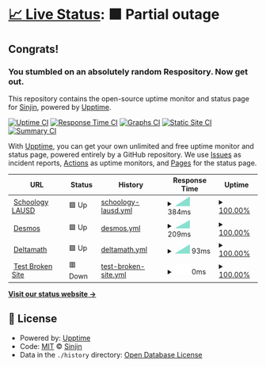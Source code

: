 # [📈 Live Status](https://fearedfusionx.github.io/statusesofpagesIuse): <!--live status--> **🟧 Partial outage**

## Congrats!
### You stumbled on an absolutely random Respository. Now get out.

This repository contains the open-source uptime monitor and status page for [Sinjin](https://fearedfusionx.github.io/statusesofpagesIuse), powered by [Upptime](https://github.com/upptime/upptime).

[![Uptime CI](https://github.com/FearedFusionX/statusesofpagesIuse/workflows/Uptime%20CI/badge.svg)](https://github.com/FearedFusionX/statusesofpagesIuse/actions?query=workflow%3A%22Uptime+CI%22)
[![Response Time CI](https://github.com/FearedFusionX/statusesofpagesIuse/workflows/Response%20Time%20CI/badge.svg)](https://github.com/FearedFusionX/statusesofpagesIuse/actions?query=workflow%3A%22Response+Time+CI%22)
[![Graphs CI](https://github.com/FearedFusionX/statusesofpagesIuse/workflows/Graphs%20CI/badge.svg)](https://github.com/FearedFusionX/statusesofpagesIuse/actions?query=workflow%3A%22Graphs+CI%22)
[![Static Site CI](https://github.com/FearedFusionX/statusesofpagesIuse/workflows/Static%20Site%20CI/badge.svg)](https://github.com/FearedFusionX/statusesofpagesIuse/actions?query=workflow%3A%22Static+Site+CI%22)
[![Summary CI](https://github.com/FearedFusionX/statusesofpagesIuse/workflows/Summary%20CI/badge.svg)](https://github.com/FearedFusionX/statusesofpagesIuse/actions?query=workflow%3A%22Summary+CI%22)

With [Upptime](https://upptime.js.org), you can get your own unlimited and free uptime monitor and status page, powered entirely by a GitHub repository. We use [Issues](https://github.com/FearedFusionX/statusesofpagesIuse/issues) as incident reports, [Actions](https://github.com/FearedFusionX/statusesofpagesIuse/actions) as uptime monitors, and [Pages](https://demo.upptime.js.org) for the status page.

<!--start: status pages-->
<!-- This summary is generated by Upptime (https://github.com/upptime/upptime) -->
<!-- Do not edit this manually, your changes will be overwritten -->
<!-- prettier-ignore -->
| URL | Status | History | Response Time | Uptime |
| --- | ------ | ------- | ------------- | ------ |
| <img alt="" src="https://icons.duckduckgo.com/ip3/lms.lausd.net.ico" height="13"> [Schoology LAUSD](https://lms.lausd.net) | 🟩 Up | [schoology-lausd.yml](https://github.com/FearedFusionX/statusesofpagesIuse/commits/HEAD/history/schoology-lausd.yml) | <details><summary><img alt="Response time graph" src="./graphs/schoology-lausd/response-time-week.png" height="20"> 384ms</summary><br><a href="https://FearedFusionX.github.io/statusesofpagesIuse/history/schoology-lausd"><img alt="Response time 384" src="https://img.shields.io/endpoint?url=https%3A%2F%2Fraw.githubusercontent.com%2FFearedFusionX%2FstatusesofpagesIuse%2FHEAD%2Fapi%2Fschoology-lausd%2Fresponse-time.json"></a><br><a href="https://FearedFusionX.github.io/statusesofpagesIuse/history/schoology-lausd"><img alt="24-hour response time 384" src="https://img.shields.io/endpoint?url=https%3A%2F%2Fraw.githubusercontent.com%2FFearedFusionX%2FstatusesofpagesIuse%2FHEAD%2Fapi%2Fschoology-lausd%2Fresponse-time-day.json"></a><br><a href="https://FearedFusionX.github.io/statusesofpagesIuse/history/schoology-lausd"><img alt="7-day response time 384" src="https://img.shields.io/endpoint?url=https%3A%2F%2Fraw.githubusercontent.com%2FFearedFusionX%2FstatusesofpagesIuse%2FHEAD%2Fapi%2Fschoology-lausd%2Fresponse-time-week.json"></a><br><a href="https://FearedFusionX.github.io/statusesofpagesIuse/history/schoology-lausd"><img alt="30-day response time 384" src="https://img.shields.io/endpoint?url=https%3A%2F%2Fraw.githubusercontent.com%2FFearedFusionX%2FstatusesofpagesIuse%2FHEAD%2Fapi%2Fschoology-lausd%2Fresponse-time-month.json"></a><br><a href="https://FearedFusionX.github.io/statusesofpagesIuse/history/schoology-lausd"><img alt="1-year response time 384" src="https://img.shields.io/endpoint?url=https%3A%2F%2Fraw.githubusercontent.com%2FFearedFusionX%2FstatusesofpagesIuse%2FHEAD%2Fapi%2Fschoology-lausd%2Fresponse-time-year.json"></a></details> | <details><summary><a href="https://FearedFusionX.github.io/statusesofpagesIuse/history/schoology-lausd">100.00%</a></summary><a href="https://FearedFusionX.github.io/statusesofpagesIuse/history/schoology-lausd"><img alt="All-time uptime 100.00%" src="https://img.shields.io/endpoint?url=https%3A%2F%2Fraw.githubusercontent.com%2FFearedFusionX%2FstatusesofpagesIuse%2FHEAD%2Fapi%2Fschoology-lausd%2Fuptime.json"></a><br><a href="https://FearedFusionX.github.io/statusesofpagesIuse/history/schoology-lausd"><img alt="24-hour uptime 100.00%" src="https://img.shields.io/endpoint?url=https%3A%2F%2Fraw.githubusercontent.com%2FFearedFusionX%2FstatusesofpagesIuse%2FHEAD%2Fapi%2Fschoology-lausd%2Fuptime-day.json"></a><br><a href="https://FearedFusionX.github.io/statusesofpagesIuse/history/schoology-lausd"><img alt="7-day uptime 100.00%" src="https://img.shields.io/endpoint?url=https%3A%2F%2Fraw.githubusercontent.com%2FFearedFusionX%2FstatusesofpagesIuse%2FHEAD%2Fapi%2Fschoology-lausd%2Fuptime-week.json"></a><br><a href="https://FearedFusionX.github.io/statusesofpagesIuse/history/schoology-lausd"><img alt="30-day uptime 100.00%" src="https://img.shields.io/endpoint?url=https%3A%2F%2Fraw.githubusercontent.com%2FFearedFusionX%2FstatusesofpagesIuse%2FHEAD%2Fapi%2Fschoology-lausd%2Fuptime-month.json"></a><br><a href="https://FearedFusionX.github.io/statusesofpagesIuse/history/schoology-lausd"><img alt="1-year uptime 100.00%" src="https://img.shields.io/endpoint?url=https%3A%2F%2Fraw.githubusercontent.com%2FFearedFusionX%2FstatusesofpagesIuse%2FHEAD%2Fapi%2Fschoology-lausd%2Fuptime-year.json"></a></details>
| <img alt="" src="https://icons.duckduckgo.com/ip3/www.desmos.com.ico" height="13"> [Desmos](https://www.desmos.com/calculator) | 🟩 Up | [desmos.yml](https://github.com/FearedFusionX/statusesofpagesIuse/commits/HEAD/history/desmos.yml) | <details><summary><img alt="Response time graph" src="./graphs/desmos/response-time-week.png" height="20"> 209ms</summary><br><a href="https://FearedFusionX.github.io/statusesofpagesIuse/history/desmos"><img alt="Response time 209" src="https://img.shields.io/endpoint?url=https%3A%2F%2Fraw.githubusercontent.com%2FFearedFusionX%2FstatusesofpagesIuse%2FHEAD%2Fapi%2Fdesmos%2Fresponse-time.json"></a><br><a href="https://FearedFusionX.github.io/statusesofpagesIuse/history/desmos"><img alt="24-hour response time 209" src="https://img.shields.io/endpoint?url=https%3A%2F%2Fraw.githubusercontent.com%2FFearedFusionX%2FstatusesofpagesIuse%2FHEAD%2Fapi%2Fdesmos%2Fresponse-time-day.json"></a><br><a href="https://FearedFusionX.github.io/statusesofpagesIuse/history/desmos"><img alt="7-day response time 209" src="https://img.shields.io/endpoint?url=https%3A%2F%2Fraw.githubusercontent.com%2FFearedFusionX%2FstatusesofpagesIuse%2FHEAD%2Fapi%2Fdesmos%2Fresponse-time-week.json"></a><br><a href="https://FearedFusionX.github.io/statusesofpagesIuse/history/desmos"><img alt="30-day response time 209" src="https://img.shields.io/endpoint?url=https%3A%2F%2Fraw.githubusercontent.com%2FFearedFusionX%2FstatusesofpagesIuse%2FHEAD%2Fapi%2Fdesmos%2Fresponse-time-month.json"></a><br><a href="https://FearedFusionX.github.io/statusesofpagesIuse/history/desmos"><img alt="1-year response time 209" src="https://img.shields.io/endpoint?url=https%3A%2F%2Fraw.githubusercontent.com%2FFearedFusionX%2FstatusesofpagesIuse%2FHEAD%2Fapi%2Fdesmos%2Fresponse-time-year.json"></a></details> | <details><summary><a href="https://FearedFusionX.github.io/statusesofpagesIuse/history/desmos">100.00%</a></summary><a href="https://FearedFusionX.github.io/statusesofpagesIuse/history/desmos"><img alt="All-time uptime 100.00%" src="https://img.shields.io/endpoint?url=https%3A%2F%2Fraw.githubusercontent.com%2FFearedFusionX%2FstatusesofpagesIuse%2FHEAD%2Fapi%2Fdesmos%2Fuptime.json"></a><br><a href="https://FearedFusionX.github.io/statusesofpagesIuse/history/desmos"><img alt="24-hour uptime 100.00%" src="https://img.shields.io/endpoint?url=https%3A%2F%2Fraw.githubusercontent.com%2FFearedFusionX%2FstatusesofpagesIuse%2FHEAD%2Fapi%2Fdesmos%2Fuptime-day.json"></a><br><a href="https://FearedFusionX.github.io/statusesofpagesIuse/history/desmos"><img alt="7-day uptime 100.00%" src="https://img.shields.io/endpoint?url=https%3A%2F%2Fraw.githubusercontent.com%2FFearedFusionX%2FstatusesofpagesIuse%2FHEAD%2Fapi%2Fdesmos%2Fuptime-week.json"></a><br><a href="https://FearedFusionX.github.io/statusesofpagesIuse/history/desmos"><img alt="30-day uptime 100.00%" src="https://img.shields.io/endpoint?url=https%3A%2F%2Fraw.githubusercontent.com%2FFearedFusionX%2FstatusesofpagesIuse%2FHEAD%2Fapi%2Fdesmos%2Fuptime-month.json"></a><br><a href="https://FearedFusionX.github.io/statusesofpagesIuse/history/desmos"><img alt="1-year uptime 100.00%" src="https://img.shields.io/endpoint?url=https%3A%2F%2Fraw.githubusercontent.com%2FFearedFusionX%2FstatusesofpagesIuse%2FHEAD%2Fapi%2Fdesmos%2Fuptime-year.json"></a></details>
| <img alt="" src="https://icons.duckduckgo.com/ip3/www.deltamath.com.ico" height="13"> [Deltamath](https://www.deltamath.com/app/student) | 🟩 Up | [deltamath.yml](https://github.com/FearedFusionX/statusesofpagesIuse/commits/HEAD/history/deltamath.yml) | <details><summary><img alt="Response time graph" src="./graphs/deltamath/response-time-week.png" height="20"> 93ms</summary><br><a href="https://FearedFusionX.github.io/statusesofpagesIuse/history/deltamath"><img alt="Response time 93" src="https://img.shields.io/endpoint?url=https%3A%2F%2Fraw.githubusercontent.com%2FFearedFusionX%2FstatusesofpagesIuse%2FHEAD%2Fapi%2Fdeltamath%2Fresponse-time.json"></a><br><a href="https://FearedFusionX.github.io/statusesofpagesIuse/history/deltamath"><img alt="24-hour response time 93" src="https://img.shields.io/endpoint?url=https%3A%2F%2Fraw.githubusercontent.com%2FFearedFusionX%2FstatusesofpagesIuse%2FHEAD%2Fapi%2Fdeltamath%2Fresponse-time-day.json"></a><br><a href="https://FearedFusionX.github.io/statusesofpagesIuse/history/deltamath"><img alt="7-day response time 93" src="https://img.shields.io/endpoint?url=https%3A%2F%2Fraw.githubusercontent.com%2FFearedFusionX%2FstatusesofpagesIuse%2FHEAD%2Fapi%2Fdeltamath%2Fresponse-time-week.json"></a><br><a href="https://FearedFusionX.github.io/statusesofpagesIuse/history/deltamath"><img alt="30-day response time 93" src="https://img.shields.io/endpoint?url=https%3A%2F%2Fraw.githubusercontent.com%2FFearedFusionX%2FstatusesofpagesIuse%2FHEAD%2Fapi%2Fdeltamath%2Fresponse-time-month.json"></a><br><a href="https://FearedFusionX.github.io/statusesofpagesIuse/history/deltamath"><img alt="1-year response time 93" src="https://img.shields.io/endpoint?url=https%3A%2F%2Fraw.githubusercontent.com%2FFearedFusionX%2FstatusesofpagesIuse%2FHEAD%2Fapi%2Fdeltamath%2Fresponse-time-year.json"></a></details> | <details><summary><a href="https://FearedFusionX.github.io/statusesofpagesIuse/history/deltamath">100.00%</a></summary><a href="https://FearedFusionX.github.io/statusesofpagesIuse/history/deltamath"><img alt="All-time uptime 100.00%" src="https://img.shields.io/endpoint?url=https%3A%2F%2Fraw.githubusercontent.com%2FFearedFusionX%2FstatusesofpagesIuse%2FHEAD%2Fapi%2Fdeltamath%2Fuptime.json"></a><br><a href="https://FearedFusionX.github.io/statusesofpagesIuse/history/deltamath"><img alt="24-hour uptime 100.00%" src="https://img.shields.io/endpoint?url=https%3A%2F%2Fraw.githubusercontent.com%2FFearedFusionX%2FstatusesofpagesIuse%2FHEAD%2Fapi%2Fdeltamath%2Fuptime-day.json"></a><br><a href="https://FearedFusionX.github.io/statusesofpagesIuse/history/deltamath"><img alt="7-day uptime 100.00%" src="https://img.shields.io/endpoint?url=https%3A%2F%2Fraw.githubusercontent.com%2FFearedFusionX%2FstatusesofpagesIuse%2FHEAD%2Fapi%2Fdeltamath%2Fuptime-week.json"></a><br><a href="https://FearedFusionX.github.io/statusesofpagesIuse/history/deltamath"><img alt="30-day uptime 100.00%" src="https://img.shields.io/endpoint?url=https%3A%2F%2Fraw.githubusercontent.com%2FFearedFusionX%2FstatusesofpagesIuse%2FHEAD%2Fapi%2Fdeltamath%2Fuptime-month.json"></a><br><a href="https://FearedFusionX.github.io/statusesofpagesIuse/history/deltamath"><img alt="1-year uptime 100.00%" src="https://img.shields.io/endpoint?url=https%3A%2F%2Fraw.githubusercontent.com%2FFearedFusionX%2FstatusesofpagesIuse%2FHEAD%2Fapi%2Fdeltamath%2Fuptime-year.json"></a></details>
| <img alt="" src="https://icons.duckduckgo.com/ip3/thissitedoesnotexist.koj.co.ico" height="13"> [Test Broken Site](https://thissitedoesnotexist.koj.co) | 🟥 Down | [test-broken-site.yml](https://github.com/FearedFusionX/statusesofpagesIuse/commits/HEAD/history/test-broken-site.yml) | <details><summary><img alt="Response time graph" src="./graphs/test-broken-site/response-time-week.png" height="20"> 0ms</summary><br><a href="https://FearedFusionX.github.io/statusesofpagesIuse/history/test-broken-site"><img alt="Response time 0" src="https://img.shields.io/endpoint?url=https%3A%2F%2Fraw.githubusercontent.com%2FFearedFusionX%2FstatusesofpagesIuse%2FHEAD%2Fapi%2Ftest-broken-site%2Fresponse-time.json"></a><br><a href="https://FearedFusionX.github.io/statusesofpagesIuse/history/test-broken-site"><img alt="24-hour response time 0" src="https://img.shields.io/endpoint?url=https%3A%2F%2Fraw.githubusercontent.com%2FFearedFusionX%2FstatusesofpagesIuse%2FHEAD%2Fapi%2Ftest-broken-site%2Fresponse-time-day.json"></a><br><a href="https://FearedFusionX.github.io/statusesofpagesIuse/history/test-broken-site"><img alt="7-day response time 0" src="https://img.shields.io/endpoint?url=https%3A%2F%2Fraw.githubusercontent.com%2FFearedFusionX%2FstatusesofpagesIuse%2FHEAD%2Fapi%2Ftest-broken-site%2Fresponse-time-week.json"></a><br><a href="https://FearedFusionX.github.io/statusesofpagesIuse/history/test-broken-site"><img alt="30-day response time 0" src="https://img.shields.io/endpoint?url=https%3A%2F%2Fraw.githubusercontent.com%2FFearedFusionX%2FstatusesofpagesIuse%2FHEAD%2Fapi%2Ftest-broken-site%2Fresponse-time-month.json"></a><br><a href="https://FearedFusionX.github.io/statusesofpagesIuse/history/test-broken-site"><img alt="1-year response time 0" src="https://img.shields.io/endpoint?url=https%3A%2F%2Fraw.githubusercontent.com%2FFearedFusionX%2FstatusesofpagesIuse%2FHEAD%2Fapi%2Ftest-broken-site%2Fresponse-time-year.json"></a></details> | <details><summary><a href="https://FearedFusionX.github.io/statusesofpagesIuse/history/test-broken-site">100.00%</a></summary><a href="https://FearedFusionX.github.io/statusesofpagesIuse/history/test-broken-site"><img alt="All-time uptime 100.00%" src="https://img.shields.io/endpoint?url=https%3A%2F%2Fraw.githubusercontent.com%2FFearedFusionX%2FstatusesofpagesIuse%2FHEAD%2Fapi%2Ftest-broken-site%2Fuptime.json"></a><br><a href="https://FearedFusionX.github.io/statusesofpagesIuse/history/test-broken-site"><img alt="24-hour uptime 100.00%" src="https://img.shields.io/endpoint?url=https%3A%2F%2Fraw.githubusercontent.com%2FFearedFusionX%2FstatusesofpagesIuse%2FHEAD%2Fapi%2Ftest-broken-site%2Fuptime-day.json"></a><br><a href="https://FearedFusionX.github.io/statusesofpagesIuse/history/test-broken-site"><img alt="7-day uptime 100.00%" src="https://img.shields.io/endpoint?url=https%3A%2F%2Fraw.githubusercontent.com%2FFearedFusionX%2FstatusesofpagesIuse%2FHEAD%2Fapi%2Ftest-broken-site%2Fuptime-week.json"></a><br><a href="https://FearedFusionX.github.io/statusesofpagesIuse/history/test-broken-site"><img alt="30-day uptime 100.00%" src="https://img.shields.io/endpoint?url=https%3A%2F%2Fraw.githubusercontent.com%2FFearedFusionX%2FstatusesofpagesIuse%2FHEAD%2Fapi%2Ftest-broken-site%2Fuptime-month.json"></a><br><a href="https://FearedFusionX.github.io/statusesofpagesIuse/history/test-broken-site"><img alt="1-year uptime 100.00%" src="https://img.shields.io/endpoint?url=https%3A%2F%2Fraw.githubusercontent.com%2FFearedFusionX%2FstatusesofpagesIuse%2FHEAD%2Fapi%2Ftest-broken-site%2Fuptime-year.json"></a></details>

<!--end: status pages-->

[**Visit our status website →**](https://fearedfusionx.github.io/statusesofpagesIuse)

## 📄 License

- Powered by: [Upptime](https://github.com/upptime/upptime)
- Code: [MIT](./LICENSE) © [Sinjin](https://demo.upptime.js.org)
- Data in the `./history` directory: [Open Database License](https://opendatacommons.org/licenses/odbl/1-0/)
